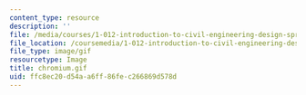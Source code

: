 ```yaml
---
content_type: resource
description: ''
file: /media/courses/1-012-introduction-to-civil-engineering-design-spring-2002/ffc8ec20d54aa6ff86fec266869d578d_chromium.gif
file_location: /coursemedia/1-012-introduction-to-civil-engineering-design-spring-2002/ffc8ec20d54aa6ff86fec266869d578d_chromium.gif
file_type: image/gif
resourcetype: Image
title: chromium.gif
uid: ffc8ec20-d54a-a6ff-86fe-c266869d578d
---
```

